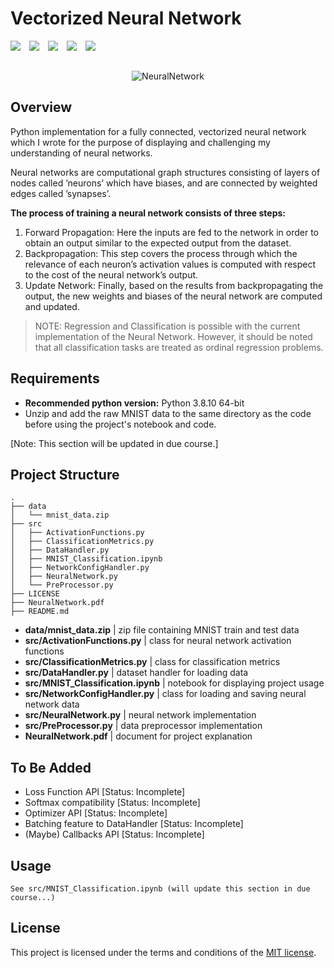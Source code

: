 # Vectorized Neural Network

<div style='float:left;'>
  <img href='' src='https://img.shields.io/badge/Maintained%3F-Yes-brightgreen.svg' style='margin-right:10px;'>
  <img href='https://www.python.org/' src='https://img.shields.io/badge/Made with-Python-blue' style='margin-right:10px;'>
  <img href='https://choosealicense.com/licenses/mit/' src='https://img.shields.io/badge/LICENSE-MIT-green' style='margin-right:10px'>
  <img href='https://github.com/MatthewJansen/Vectorized-Neural-Network' src='https://img.shields.io/github/stars/MatthewJansen/Vectorized-Neural-Network?style=social' style='margin-right:10px'>
  <img href='https://github.com/MatthewJansen/Vectorized-Neural-Network' src='https://img.shields.io/github/watchers/MatthewJansen/Vectorized-Neural-Network?style=social' style='margin-right:10px'>
</div>

<br><br>

<center>
  <img src='https://i.postimg.cc/W1wr7ctR/Neural-Net.png' alt='NeuralNetwork'>
</center>

## Overview

Python implementation for a fully connected, vectorized neural network which I wrote for the purpose of displaying and challenging my understanding of neural networks.

Neural networks are computational graph structures consisting of layers of nodes called ’neurons’ which have biases, and are connected by weighted edges called ’synapses’.

**The process of training a neural network consists of three steps:**

  1. Forward Propagation:
  Here the inputs are fed to the network in order to obtain an output similar to the expected output from the dataset.
  2. Backpropagation:
  This step covers the process through which the relevance of each neuron’s activation values is computed with respect to the cost of the neural network’s output.
  3. Update Network:
  Finally, based on the results from backpropagating the output, the new weights and biases of the neural network are computed and updated.

> NOTE: Regression and Classification is possible with the current implementation of the Neural Network. However, it should be noted that all classification tasks are treated as ordinal regression problems.
## Requirements

- **Recommended python version:** Python 3.8.10 64-bit
- Unzip and add the raw MNIST data to the same directory as the code before using the project's notebook and code.

[Note: This section will be updated in due course.]

## Project Structure

```
.
├── data
│   └── mnist_data.zip
├── src
│   ├── ActivationFunctions.py
│   ├── ClassificationMetrics.py
│   ├── DataHandler.py
│   ├── MNIST_Classification.ipynb
│   ├── NetworkConfigHandler.py
│   ├── NeuralNetwork.py
│   └── PreProcessor.py
├── LICENSE
├── NeuralNetwork.pdf
├── README.md
```

- **data/mnist_data.zip** | zip file containing MNIST train and test data
- **src/ActivationFunctions.py** | class for neural network activation functions
- **src/ClassificationMetrics.py** | class for classification metrics
- **src/DataHandler.py** | dataset handler for loading data
- **src/MNIST_Classification.ipynb** | notebook for displaying project usage
- **src/NetworkConfigHandler.py** | class for loading and saving neural network data
- **src/NeuralNetwork.py** | neural network implementation
- **src/PreProcessor.py** | data preprocessor implementation
- **NeuralNetwork.pdf** | document for project explanation

## To Be Added

- Loss Function API [Status: Incomplete]
- Softmax compatibility [Status: Incomplete]
- Optimizer API [Status: Incomplete]
- Batching feature to DataHandler [Status: Incomplete]
- (Maybe) Callbacks API [Status: Incomplete]


## Usage
`See src/MNIST_Classification.ipynb (will update this section in due course...)`

## License
This project is licensed under the terms and conditions of the [MIT license](https://choosealicense.com/licenses/mit/).
